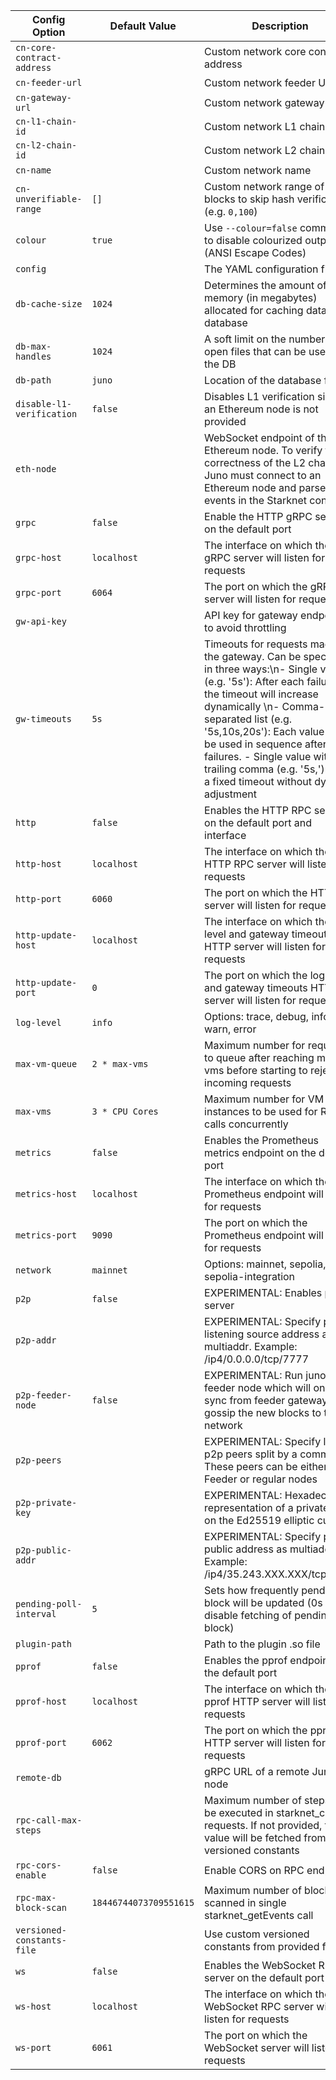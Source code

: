 <!-- This file is generated automatically. Any manual modifications will be overwritten. -->

| Config Option | Default Value | Description |
| - | - | - |
| `cn-core-contract-address` |  | Custom network core contract address |
| `cn-feeder-url` |  | Custom network feeder URL |
| `cn-gateway-url` |  | Custom network gateway URL |
| `cn-l1-chain-id` |  | Custom network L1 chain id |
| `cn-l2-chain-id` |  | Custom network L2 chain id |
| `cn-name` |  | Custom network name |
| `cn-unverifiable-range` | `[]` | Custom network range of blocks to skip hash verifications (e.g. `0,100`) |
| `colour` | `true` | Use `--colour=false` command to disable colourized outputs (ANSI Escape Codes) |
| `config` |  | The YAML configuration file |
| `db-cache-size` | `1024` | Determines the amount of memory (in megabytes) allocated for caching data in the database |
| `db-max-handles` | `1024` | A soft limit on the number of open files that can be used by the DB |
| `db-path` | `juno` | Location of the database files |
| `disable-l1-verification` | `false` | Disables L1 verification since an Ethereum node is not provided |
| `eth-node` |  | WebSocket endpoint of the Ethereum node. To verify the correctness of the L2 chain, Juno must connect to an Ethereum node and parse events in the Starknet contract |
| `grpc` | `false` | Enable the HTTP gRPC server on the default port |
| `grpc-host` | `localhost` | The interface on which the gRPC server will listen for requests |
| `grpc-port` | `6064` | The port on which the gRPC server will listen for requests |
| `gw-api-key` |  | API key for gateway endpoints to avoid throttling |
| `gw-timeouts` | `5s` | Timeouts for requests made to the gateway. Can be specified in three ways:\n- Single value (e.g. '5s'): After each failure, the timeout will increase dynamically \n- Comma-separated list (e.g. '5s,10s,20s'): Each value will be used in sequence after failures. - Single value with trailing comma (e.g. '5s,'): Uses a fixed timeout without dynamic adjustment |
| `http` | `false` | Enables the HTTP RPC server on the default port and interface |
| `http-host` | `localhost` | The interface on which the HTTP RPC server will listen for requests |
| `http-port` | `6060` | The port on which the HTTP server will listen for requests |
| `http-update-host` | `localhost` | The interface on which the log level and gateway timeouts HTTP server will listen for requests |
| `http-update-port` | `0` | The port on which the log level and gateway timeouts HTTP server will listen for requests |
| `log-level` | `info` | Options: trace, debug, info, warn, error |
| `max-vm-queue` | `2 * max-vms` | Maximum number for requests to queue after reaching max-vms before starting to reject incoming requests |
| `max-vms` | `3 * CPU Cores` | Maximum number for VM instances to be used for RPC calls concurrently |
| `metrics` | `false` | Enables the Prometheus metrics endpoint on the default port |
| `metrics-host` | `localhost` | The interface on which the Prometheus endpoint will listen for requests |
| `metrics-port` | `9090` | The port on which the Prometheus endpoint will listen for requests |
| `network` | `mainnet` | Options: mainnet, sepolia, sepolia-integration |
| `p2p` | `false` | EXPERIMENTAL: Enables p2p server |
| `p2p-addr` |  | EXPERIMENTAL: Specify p2p listening source address as multiaddr.  Example: /ip4/0.0.0.0/tcp/7777 |
| `p2p-feeder-node` | `false` | EXPERIMENTAL: Run juno as a feeder node which will only sync from feeder gateway and gossip the new blocks to the network |
| `p2p-peers` |  | EXPERIMENTAL: Specify list of p2p peers split by a comma. These peers can be either Feeder or regular nodes |
| `p2p-private-key` |  | EXPERIMENTAL: Hexadecimal representation of a private key on the Ed25519 elliptic curve |
| `p2p-public-addr` |  | EXPERIMENTAL: Specify p2p public address as multiaddr.  Example: /ip4/35.243.XXX.XXX/tcp/7777 |
| `pending-poll-interval` | `5` | Sets how frequently pending block will be updated (0s will disable fetching of pending block) |
| `plugin-path` |  | Path to the plugin .so file |
| `pprof` | `false` | Enables the pprof endpoint on the default port |
| `pprof-host` | `localhost` | The interface on which the pprof HTTP server will listen for requests |
| `pprof-port` | `6062` | The port on which the pprof HTTP server will listen for requests |
| `remote-db` |  | gRPC URL of a remote Juno node |
| `rpc-call-max-steps` |  | Maximum number of steps to be executed in starknet_call requests. If not provided, the value will be fetched from versioned constants |
| `rpc-cors-enable` | `false` | Enable CORS on RPC endpoints |
| `rpc-max-block-scan` | `18446744073709551615` | Maximum number of blocks scanned in single starknet_getEvents call |
| `versioned-constants-file` |  | Use custom versioned constants from provided file |
| `ws` | `false` | Enables the WebSocket RPC server on the default port |
| `ws-host` | `localhost` | The interface on which the WebSocket RPC server will listen for requests |
| `ws-port` | `6061` | The port on which the WebSocket server will listen for requests |
